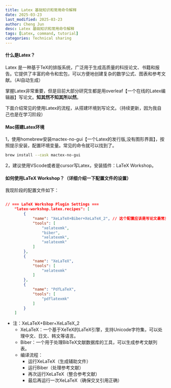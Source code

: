 ```yaml
---
title: Latex 基础知识和常用命令解释
date: 2025-03-23
last_modified: 2025-03-23
author: Cheng Jun
desc: Latex 基础知识和常用命令解释
tags: [Latex, command, tutorial]
categories: Technical sharing
---
```


#### 什么是Latex？

Latex 是一种基于TeX的排版系统，广泛用于生成高质量的科技论文、书籍和报告。它提供了丰富的命令和宏包，可以方便地创建复杂的数学公式、图表和参考文献。（AI自动生成）

掌握Latex非常重要，但是目前大部分研究生都是用overleaf【一个在线的Latex编辑器】写论文。__知其然不知其所以然__。

下面介绍常见的使用Latex的流程，从搭建环境到写论文。（持续更新，因为我自己也是在学习阶段）

#### Mac搭建Latex环境

1，使用homebrew安装mactex-no-gui【一个Latex的发行版,没有图形界面】，按照提示安装，配置环境变量。常见的命令就可以找到了。

```bash
brew install --cask mactex-no-gui
```

2，建议使用VScode或者是cursor写Latex，安装插件：LaTeX Workshop。

#### 如何使用LaTeX Workshop？（详细介绍一下配置文件的设置）
我现阶段的配置文件如下：
```json

// === LaTeX Workshop Plugin Settings ===
    "latex-workshop.latex.recipes": [
        {
            "name": "XeLaTeX+Biber+XeLaTeX_2", // 这个配置应该是写论文最常见的配置，下面会有介绍
            "tools": [
                "xelatexmk",
                "biber",
                "xelatexmk",
                "xelatexmk"
            ]
        },
        {
            "name": "XeLaTeX",
            "tools": [
                "xelatexmk"
            ]
        },
        {
            "name": "PdfLaTeX",
            "tools": [
                "pdflatexmk"
            ]
        }
    ]
```

- 注：XeLaTeX+Biber+XeLaTeX_2
    - XeLaTeX：一个基于XeTeX的LaTeX引擎，支持Unicode字符集，可以处理中文、日文、韩文等语言。
    - Biber：一个用于处理BibTeX文献数据库的工具，可以生成参考文献列表。
    - 编译流程：
        - 运行XeLaTeX（生成辅助文件）
        - 运行Biber（处理参考文献）
        - 再次运行XeLaTeX（整合参考文献）
        - 最后再运行一次XeLaTeX（确保交叉引用正确）
